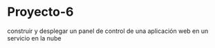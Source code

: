 # Proyecto-6
construir y desplegar un panel de control de una aplicación web en un servicio en la nube
